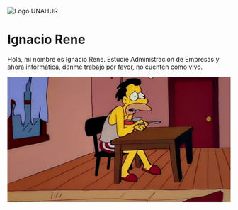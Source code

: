 ![Logo UNAHUR](./assets/UNAHUR.png)

# Ignacio Rene

Hola, mi nombre es Ignacio Rene. Estudie Administracion de Empresas y ahora informatica, denme trabajo por favor, no cuenten como vivo.

![Lenny](./assets/lenny.jpeg)
